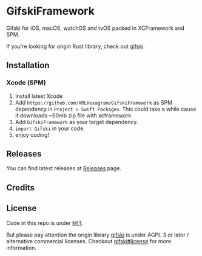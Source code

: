 # GifskiFramework
Gifski for iOS, macOS, watchOS and tvOS packed in XCFramework and SPM.

If you're looking for origin Rust library, check out [gifski](https://github.com/ImageOptim/gifski).

## Installation

### Xcode (SPM)

1. Install latest Xcode
2. Add `https://github.com/XMLHexagram/GifskiFramework` as SPM dependency in `Project > Swift Packages`.
This could take a while cause it downloads ~60mb zip file with xcframework.
3. Add `GifskiFramework` as your target dependency.
4. `import Gifski` in your code.
5. enjoy coding!

## Releases

You can find latest releases at [Releases](https://github.com/XMLHexagram/GifskiFramework/releases) page.

## Credits

## License

Code in this repo is under [MIT](LICENSE).

But please pay attention the origin library [gifski](https://github.com/ImageOptim/gifski) is under AGPL 3 or later / alternative commercial licenses. Checkout [gifski#license](https://github.com/ImageOptim/gifski#license) for more information.
